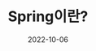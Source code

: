 ---
title:  "Spring이란?" 
categories:
    - spring
toc: true
toc_sticky: true
date: 2022-10-06
last_modified_at: 2022-10-06
--- 